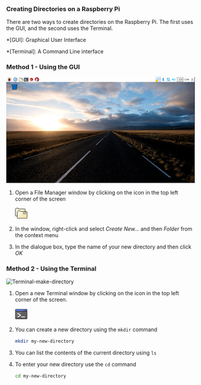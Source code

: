 ### Creating Directories on a Raspberry Pi

There are two ways to create directories on the Raspberry Pi. The first uses the GUI, and the second uses the Terminal.

*[GUI]: Graphical User Interface

*[Terminal]: A Command Line interface

### Method 1 - Using the GUI

![GUI-make-directory](images/GUI-make-directory.gif)

1. Open a File Manager window by clicking on the icon in the top left corner of the screen

   ![file-manager](images/file-manager.png)

1. In the window, right-click and select *Create New...* and then *Folder* from the context menu
1. In the dialogue box, type the name of your new directory and then click *OK*

### Method 2 - Using the Terminal

![Terminal-make-directory](images/Terminal-make-directory.gif)

1. Open a new Terminal window by clicking on the icon in the top left corner of the screen.

   ![terminal](images/terminal.png)

1. You can create a new directory using the `mkdir` command

	~~~bash
	mkdir my-new-directory
	~~~

1. You can list the contents of the current directory using `ls`
1. To enter your new directory use the `cd` command

	~~~bash
	cd my-new-directory
	~~~


